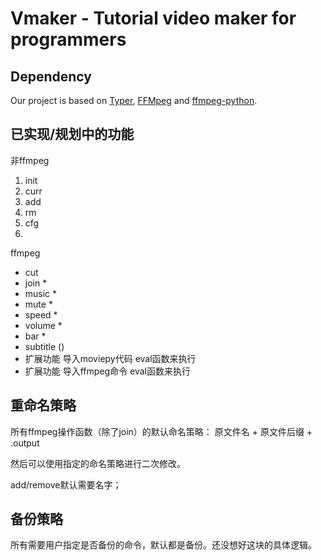 # Vmaker - Tutorial video maker for programmers

## Dependency
Our project is based on [Typer](https://typer.tiangolo.com/), [FFMpeg](https://ffmpeg.org/) and [ffmpeg-python](https://github.com/kkroening/ffmpeg-python).


## 已实现/规划中的功能
非ffmpeg
1. init
2. curr
3. add
4. rm
5. cfg
6. 


ffmpeg
- cut
- join *
- music *
- mute *
- speed *
- volume *
- bar *
- subtitle ()
- 扩展功能 导入moviepy代码 eval函数来执行
- 扩展功能 导入ffmpeg命令 eval函数来执行

## 重命名策略

所有ffmpeg操作函数（除了join）的默认命名策略：
原文件名 + 原文件后缀 + .output

然后可以使用指定的命名策略进行二次修改。

add/remove默认需要名字；

## 备份策略

所有需要用户指定是否备份的命令，默认都是备份。还没想好这块的具体逻辑。







